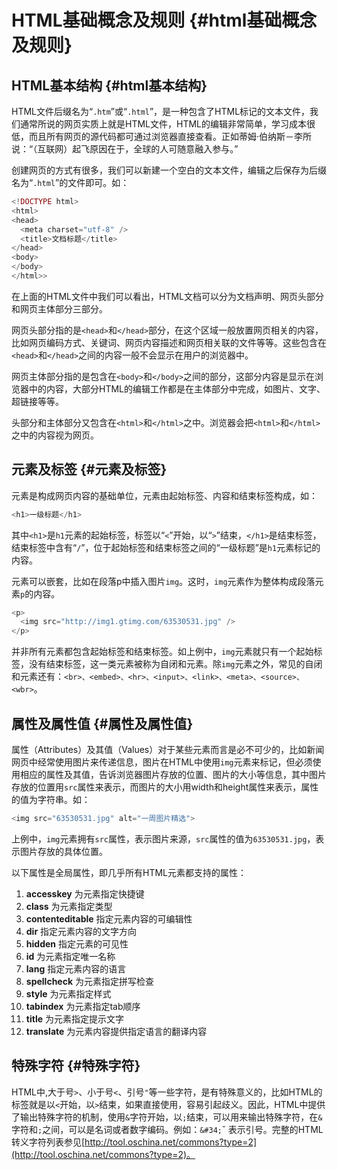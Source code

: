 # HTML基础概念及规则 {#html基础概念及规则}

## HTML基本结构 {#html基本结构}

HTML文件后缀名为“`.htm`”或“`.html`”，是一种包含了HTML标记的文本文件，我们通常所说的网页实质上就是HTML文件，HTML的编辑非常简单，学习成本很低，而且所有网页的源代码都可通过浏览器直接查看。正如蒂姆·伯纳斯－李所说：“（互联网）起飞原因在于，全球的人可随意融入参与。”

创建网页的方式有很多，我们可以新建一个空白的文本文件，编辑之后保存为后缀名为“`.html`”的文件即可。如：

```php
<!DOCTYPE html>
<html>
<head>
  <meta charset="utf-8" />
  <title>文档标题</title>
</head>
<body>
</body>
</html>>
```

在上面的HTML文件中我们可以看出，HTML文档可以分为文档声明、网页头部分和网页主体部分三部分。

网页头部分指的是`<head>`和`</head>`部分，在这个区域一般放置网页相关的内容，比如网页编码方式、关键词、网页内容描述和网页相关联的文件等等。这些包含在`<head>`和`</head>`之间的内容一般不会显示在用户的浏览器中。

网页主体部分指的是包含在`<body>`和`</body>`之间的部分，这部分内容是显示在浏览器中的内容，大部分HTML的编辑工作都是在主体部分中完成，如图片、文字、超链接等等。

头部分和主体部分又包含在`<html>`和`</html>`之中。浏览器会把`<html>`和`</html>`之中的内容视为网页。

## 元素及标签 {#元素及标签}

元素是构成网页内容的基础单位，元素由起始标签、内容和结束标签构成，如：

```php
<h1>一级标题</h1>
```

其中`<h1>`是`h1`元素的起始标签，标签以“`<`”开始，以“`>`”结束，`</h1>`是结束标签，结束标签中含有“`/`”，位于起始标签和结束标签之间的“一级标题”是`h1`元素标记的内容。

元素可以嵌套，比如在段落p中插入图片`img`。这时，`img`元素作为整体构成段落元素`p`的内容。

```php
<p>
  <img src="http://img1.gtimg.com/63530531.jpg" />
</p>
```

并非所有元素都包含起始标签和结束标签。如上例中，`img`元素就只有一个起始标签，没有结束标签，这一类元素被称为自闭和元素。除`img`元素之外，常见的自闭和元素还有：`<br>、<embed>、<hr>、<input>、<link>、<meta>、<source>、<wbr>`。

## 属性及属性值 {#属性及属性值}

属性（Attributes）及其值（Values）对于某些元素而言是必不可少的，比如新闻网页中经常使用图片来传递信息，图片在HTML中使用`img`元素来标记，但必须使用相应的属性及其值，告诉浏览器图片存放的位置、图片的大小等信息，其中图片存放的位置用`src`属性来表示，而图片的大小用width和height属性来表示，属性的值为字符串。如：

```php
<img src="63530531.jpg" alt="一周图片精选">
```

上例中，`img`元素拥有`src`属性，表示图片来源，`src`属性的值为`63530531.jpg`，表示图片存放的具体位置。

以下属性是全局属性，即几乎所有HTML元素都支持的属性：

1. **accesskey**
   为元素指定快捷键
2. **class**
   为元素指定类型
3. **contenteditable**
   指定元素内容的可编辑性
4. **dir**
   指定元素内容的文字方向
5. **hidden**
   指定元素的可见性
6. **id**
   为元素指定唯一名称
7. **lang**
   指定元素内容的语言
8. **spellcheck**
   为元素指定拼写检查
9. **style**
   为元素指定样式
10. **tabindex**
    为元素指定tab顺序
11. **title**
    为元素指定提示文字
12. **translate**
    为元素内容提供指定语言的翻译内容

## 特殊字符 {#特殊字符}

HTML中,大于号`>`、小于号`<`、引号`"`等一些字符，是有特殊意义的，比如HTML的标签就是以`<`开始，以`>`结束，如果直接使用，容易引起歧义。因此，HTML中提供了输出特殊字符的机制，使用`&`字符开始，以`;`结束，可以用来输出特殊字符，在`&`字符和`;`之间，可以是名词或者数字编码。例如：`&#34;`ˇ 表示引号。完整的HTML转义字符列表参见[http://tool.oschina.net/commons?type=2](http://tool.oschina.net/commons?type=2)。

